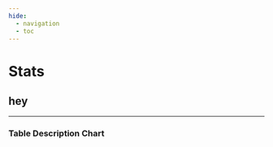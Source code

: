 ```yaml
---
hide:
  - navigation
  - toc
---
```



# Stats

<data-manager>
  <data-manager-table name="stats" file="../data/2025-03-28_stats.parquet"></data-manager-table>
</data-manager>







## hey



<bar-chart-grid
  table="stats"
  measure="count(distinct user)"
  by="user_month_profile, bigfunction, domain, status, project"
  order_by="count(distinct user) desc"
  limit="15"
  horizontal="true">
</bar-chart-grid>




---



### Table Description Chart

<div>
<table-description-chart table="stats"></table-description-chart>
</div>


<script type="module" src="../../src/data_manager.js"></script>
<script type="module" src="../../src/echarts.js"></script>
<script type="module" src="../../src/datatable.js"></script>
